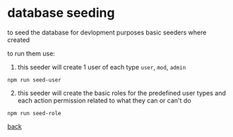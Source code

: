 # database seeding

to seed the database for devlopment purposes basic seeders where created

to run them use:

1. this seeder will create 1 user of each type `user`, `mod`, `admin`
```terminal
npm run seed-user
```

2. this seeder will create the basic roles for the predefined user types and each action permission related to what they can or can't do
```terminal
npm run seed-role
```

[back](_0_dev_log.md)
